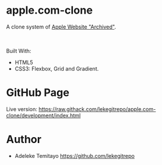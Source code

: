 # apple.com-clone


A clone system of [Apple Website "Archived"](https://web.archive.org/web/20140301004610/http://www.apple.com/).

<br><br>
Built With:
* HTML5
* CSS3: Flexbox, Grid and Gradient.

# GitHub Page
Live version: https://raw.githack.com/lekegitrepo/apple.com-clone/development/index.html

# Author
* Adeleke Temitayo https://github.com/lekegitrepo

